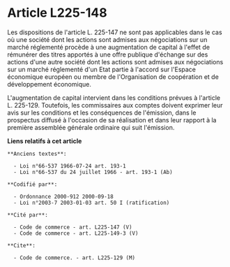 # Article L225-148

Les dispositions de l'article L. 225-147 ne sont pas applicables dans le cas où une société dont les actions sont admises aux
négociations sur un marché réglementé procède à une augmentation de capital à l'effet de rémunérer des titres apportés à une
offre publique d'échange sur des actions d'une autre société dont les actions sont admises aux négociations sur un marché
réglementé d'un Etat partie à l'accord sur l'Espace économique européen ou membre de l'Organisation de coopération et de
développement économique.

L'augmentation de capital intervient dans les conditions prévues à l'article L. 225-129. Toutefois, les commissaires aux
comptes doivent exprimer leur avis sur les conditions et les conséquences de l'émission, dans le prospectus diffusé à
l'occasion de sa réalisation et dans leur rapport à la première assemblée générale ordinaire qui suit l'émission.

**Liens relatifs à cet article**

	**Anciens textes**:

	  - Loi n°66-537 1966-07-24 art. 193-1
	  - Loi n°66-537 du 24 juillet 1966 - art. 193-1 (Ab)

	**Codifié par**:

	  - Ordonnance 2000-912 2000-09-18
	  - Loi n°2003-7 2003-01-03 art. 50 I (ratification)

	**Cité par**:

	  - Code de commerce - art. L225-147 (V)
	  - Code de commerce - art. L225-149-3 (V)

	**Cite**:

	  - Code de commerce. - art. L225-129 (M)
